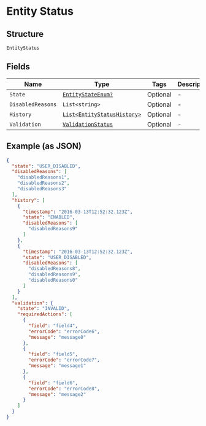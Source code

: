 
# Entity Status

## Structure

`EntityStatus`

## Fields

| Name | Type | Tags | Description |
|  --- | --- | --- | --- |
| `State` | [`EntityStateEnum?`](../../doc/models/entity-state-enum.md) | Optional | - |
| `DisabledReasons` | `List<string>` | Optional | - |
| `History` | [`List<EntityStatusHistory>`](../../doc/models/entity-status-history.md) | Optional | - |
| `Validation` | [`ValidationStatus`](../../doc/models/validation-status.md) | Optional | - |

## Example (as JSON)

```json
{
  "state": "USER_DISABLED",
  "disabledReasons": [
    "disabledReasons1",
    "disabledReasons2",
    "disabledReasons3"
  ],
  "history": [
    {
      "timestamp": "2016-03-13T12:52:32.123Z",
      "state": "ENABLED",
      "disabledReasons": [
        "disabledReasons9"
      ]
    },
    {
      "timestamp": "2016-03-13T12:52:32.123Z",
      "state": "USER_DISABLED",
      "disabledReasons": [
        "disabledReasons8",
        "disabledReasons9",
        "disabledReasons0"
      ]
    }
  ],
  "validation": {
    "state": "INVALID",
    "requiredActions": [
      {
        "field": "field4",
        "errorCode": "errorCode6",
        "message": "message0"
      },
      {
        "field": "field5",
        "errorCode": "errorCode7",
        "message": "message1"
      },
      {
        "field": "field6",
        "errorCode": "errorCode8",
        "message": "message2"
      }
    ]
  }
}
```

